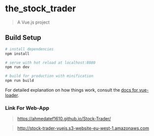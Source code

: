 # the_stock_trader

> A Vue.js project

## Build Setup

``` bash
# install dependencies
npm install

# serve with hot reload at localhost:8080
npm run dev

# build for production with minification
npm run build
```

For detailed explanation on how things work, consult the [docs for vue-loader](http://vuejs.github.io/vue-loader).

### Link For Web-App

> https://ahmedatef1610.github.io/Stock-Trader/

> http://stock-trader-vuejs.s3-website-eu-west-1.amazonaws.com
